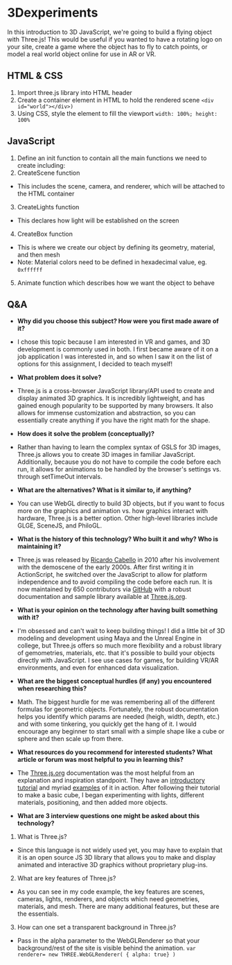 # 3Dexperiments

In this introduction to 3D JavaScript, we're going to build a flying object with Three.js! This would be useful if you wanted to have a rotating logo on your site, create a game where the object has to fly to catch points, or model a real world object online for use in AR or VR.

## HTML & CSS
1. Import three.js library into HTML header
2. Create a container element in HTML to hold the rendered scene ```<div id="world"></div>)```
3. Using CSS, style the element to fill the viewport ```width: 100%; height: 100%```

## JavaScript
1. Define an init function to contain all the main functions we need to create including:
2. CreateScene function
- This includes the scene, camera, and renderer, which will be attached to the HTML container
3. CreateLights function
- This declares how light will be established on the screen
4. CreateBox function
- This is where we create our object by defining its geometry, material, and then mesh
- Note: Material colors need to be defined in hexadecimal value,  eg. ```0xffffff```
5. Animate function which describes how we want the object to behave

## Q&A
- **Why did you choose this subject? How were you first made aware of it?**
- I chose this topic because I am interested in VR and games, and 3D development is commonly used in both. I first became aware of it on a job application I was interested in, and so when I saw it on the list of options for this assignment, I decided to teach myself!

- **What problem does it solve?**
- Three.js is a cross-browser JavaScript library/API used to create and display animated 3D graphics. It is incredibly lightweight, and has gained enough popularity to be supported by many browsers. It also allows for immense customization and abstraction, so you can essentially create anything if you have the right math for the shape.

- **How does it solve the problem (conceptually)?**
- Rather than having to learn the complex syntax of GSLS for 3D images, Three.js allows you to create 3D images in familiar JavaScript. Additionally, because you do not have to compile the code before each run, it allows for animations to be handled by the browser's settings vs. through setTimeOut intervals.

- **What are the alternatives? What is it similar to, if anything?**
- You can use WebGL directly to build 3D objects, but if you want to focus more on the graphics and animation vs. how graphics interact with hardware, Three.js is a better option. Other high-level libraries include GLGE, SceneJS, and PhiloGL.

- **What is the history of this technology? Who built it and why? Who is maintaining it?**
- Three.js was released by [Ricardo Cabello](https://github.com/mrdoob/three.js/issues/1960) in 2010 after his involvement with the demoscene of the early 2000s. After first writing it in ActionScript, he switched over the JavaScript to allow for platform independence and to avoid compiling the code before each run. It is now maintained by 650 contributors via [GitHub](https://github.com/mrdoob/three.js/) with a robust documentation and sample library available at [Three.js.org](https://threejs.org/).

- **What is your opinion on the technology after having built something with it?**
- I'm obsessed and can't wait to keep building things! I did a little bit of 3D modeling and development using Maya and the Unreal Engine in college, but Three.js offers so much more flexibility and a robust library of gemometries, materials, etc. that it's possible to build your objects directly with JavaScript. I see use cases for games, for building VR/AR environments, and even for enhanced data visualization.

- **What are the biggest conceptual hurdles (if any) you encountered when researching this?**
- Math. The biggest hurdle for me was remembering all of the different formulas for geometric objects. Fortunately, the robust documentation helps you identify which params are needed (heigh, width, depth, etc.) and with some tinkering, you quickly get the hang of it. I would encourage any beginner to start small with a simple shape like a cube or sphere and then scale up from there.

- **What resources do you recommend for interested students? What article or forum was most helpful to you in learning this?**
- The [Three.js.org](https://threejs.org/) documentation was the most helpful from an explanation and inspiration standpoint. They have an [introductory tutorial](https://threejs.org/docs/index.html#manual/introduction/Creating-a-scene) and myriad [examples](https://threejs.org/examples/) of it in action. After following their tutorial to make a basic cube, I began experimenting with lights, different materials, positioning, and then added more objects.

- **What are 3 interview questions one might be asked about this technology?**
1. What is Three.js?
- Since this language is not widely used yet, you may have to explain that it is an open source JS 3D library that allows you to make and display animated and interactive 3D graphics without proprietary plug-ins.
2. What are key features of Three.js?
- As you can see in my code example, the key features are scenes, cameras, lights, renderers, and objects which need geometries, materials, and mesh. There are many additional features, but these are the essentials.
3. How can one set a transparent background in Three.js?
- Pass in the alpha parameter to the WebGLRenderer so that your background/rest of the site is visible behind the animation.
```var renderer= new THREE.WebGLRenderer( { alpha: true} ) ```
